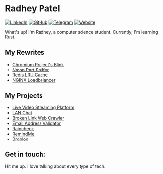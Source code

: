 <!--- yoinked this readme template from Bardia Moshiri :P ---> 

# Radhey Patel

[![LinkedIn](https://img.shields.io/badge/LinkedIn-000?style=flat&logoColor=blue&logo=linkedin)](https://www.linkedin.com/in/radhey-patel-/)
[![GitHub](https://img.shields.io/badge/-GitHub-000?style=flat&logo=github)](https://www.github.com/yehdar)
[![Telegram](https://img.shields.io/badge/-Telegram-000?&logoColor=0088cc&logo=telegram)](https://t.me/Yehdarr)
[![Website](https://img.shields.io/badge/Portfolio-000000?style=flat&logo=About.me)](https://yehdar.github.io/)

What's up! I'm Radhey, a computer science student. Currently, I'm learning Rust.

## My Rewrites
- [Chromium Project's Blink](https://github.com/Yehdar/ghetto-blink-rewrite)
- [Nmap Port Sniffer](https://github.com/Yehdar/ghetto-nmap-port-sniffer-rewrite)
- [Redis LRU Cache](https://github.com/Yehdar/ghetto-redis-LRU-cache-rewrite)
- [NGINX Loadbalancer](https://github.com/Yehdar/ghetto-nginx-loadbalancer-rewrite)

## My Projects
- [Live Video Streaming Platform](https://github.com/Yehdar/video-streaming-platform)
- [LAN Chat](https://github.com/Yehdar/LAN-chat)
- [Broken Link Web Crawler](https://github.com/Yehdar/broken-link-web-crawler)
- [Email Address Validator](https://github.com/Yehdar/email-address-validator)
- [Raincheck](https://github.com/Yehdar/raincheck)
- [RemindMe](https://github.com/Yehdar/remindme)
- [Broblox](https://github.com/Yehdar/broblox)

## Get in touch: 
Hit me up. I love talking about every type of tech.
